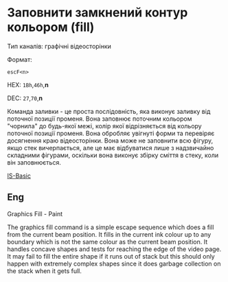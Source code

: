 # Заповнити замкнений контур кольором (fill)

 Тип каналів: графічні відеосторінки

Формат: 

`escF<n>`  

HEX: `1Bh`,`46h`,**n**  

DEC: `27`,`70`,**n**  

Команда заливки - це проста послідовність, яка виконує заливку від поточної позиції променя. Вона заповнює поточним кольором "чорнила" до будь-якої межі, колір якої відрізняється від кольору поточної позиції променя. Вона обробляє увігнуті форми та перевіряє досягнення краю відеосторінки. Вона може не заповнити всю фігуру, якщо стек вичерпається, але це має відбуватися лише з надзвичайно складними фігурами, оскільки вона виконує збірку сміття в стеку, коли він заповнюється.

[IS-Basic](../../is-basic_man-en/man_cs-plot.md)

## Eng 
Graphics Fill - Paint

The graphics fill command is a simple escape sequence which does a fill from the current beam position. It fills in the current ink colour up to any boundary which is not the same colour as the current beam position. It handles concave shapes and tests for reaching the edge of the video page. It may fail to fill the entire shape if it runs out of stack but this should only happen with extremely complex shapes since it does garbage collection on the stack when it gets full.